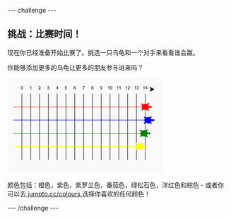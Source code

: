 \--- challenge \---

## 挑战：比赛时间！

现在你已经准备开始比赛了。挑选一只乌龟和一个对手来看看谁会赢。

你能够添加更多的乌龟让更多的朋友参与进来吗？

![截图](images/race-more.png)

颜色包括：橙色，紫色，紫罗兰色，番茄色，绿松石色，洋红色和棕色 - 或者你可以去[ jumpto.cc/colours ](http://jumpto.cc/colours)选择你喜欢的任何颜色！

\--- /challenge \---